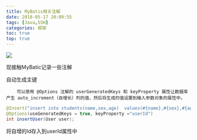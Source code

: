 ```yaml
---
title: MyBatis相关注解
date: 2018-05-17 20:09:55
tags: [Java,SSH]
categories: 框架
toc: true
top: true
---
```

![](https://ws4.sinaimg.cn/large/006tNbRwgy1fu551ai6pij30mm064q3r.jpg)

现接触MyBatic记录一些注解
<!--more-->
自动生成主键  

        可以使用 @Options 注解的 userGeneratedKeys 和 keyProperty 属性让数据库产生 auto_increment（自增长）列的值，然后将生成的值设置到输入参数对象的属性中。 
```java
@Insert("insert into students(name,sex,age)  values(#{name},#{sex},#{age}")  
@Options(useGeneratedKeys = true, keyProperty ="userId")  
int insertUser(User user);   
```
将自增的Id存入到userId属性中